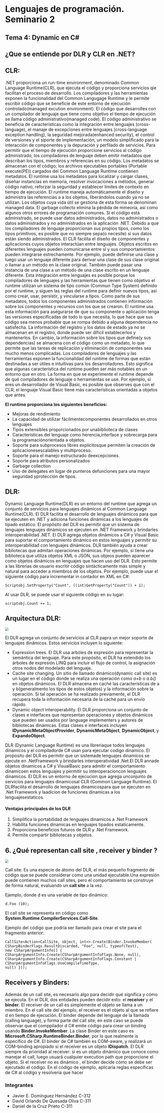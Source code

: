 # Lenguajes de programación. Seminario 2

## Tema 4: Dynamic en C#

## ¿Que se entiende por DLR y CLR en .NET?


## CLR:
  .NET proporciona un run-time environment, denominado Common Language Runtime(CLR), que ejecuta el código y proporciona servicios qie facilitan el proceso de desarrollo. Los compiladores y las herramientas exponen la funcionalidad del Common Langugage Runtime y le permite escribir código que se beneficie de este entorno de ejecución controlado(managed excution environment). El código que desarrolles con un compilador de lenguaje que tiene como objetivo el tiempo de ejecución se llama código administrativo(managed code). El código administrativo se beneficia de características como la integración entre lenguajes (cross-language), el manaje de excepciones entre lenguajes (cross-language exception handling), la seguridad mejorada(enhanced security), el control de versiones y el siporte de implementación, un modelo simplificado para la interacción de componentes y la depuración y perfilado de servicios. Para permitir que el tiempo de ejecución proporcione servicios al código administrado, los compiladores de lenguaje deben emitir metadatos que describan los tipos, miembros y referencias en su código. Los metadatos se almacenan con el código; los archivos ejecutables portables (Portable execute(PE)) cargados del Common Language Runtime contienen metadatos. El runtime usa los metadatos para localizar y cargar clases, diseñar instancias en memoria, resolver invocaciones a métodos, generar código nativo, reforzar la seguridad y establecer límites de contexto en tiempo de ejecución. El runtime maneja automáticamente el diseño y administra las referencias a
  a los objetos, liberándolos cuando ya no se utilizan. Los objetos cuya vida útil se gestiona de esta forma se denominan managed data. El garbage collecto elimina la pérdida de mmeoria, así como algunos otros errores de programación comunes. Si el código está administrado, se puede usar datos administrados, datos no administrados o datos administrados y no administrados en la aplicación .NET. Debido a que los compiladores de lenguaje proporcionan sus propios tipos, como los tipos primitivos, es posible que no siempre sepa(o necesite) si sus datos están siendo administrados. El CLR facilita el diseño de componentes y aplicaciones cuyos objetos interactúan entre lenguajes. Objetos escritos en diferentes lenguajes pueden comunicarse entre sí y sus comportamientos pueden integrarse estrechamente. Por ejemplo, puede definirse una clase y luego usar un lenguaje diferente para derivar una clase de sus clase original o llamar a un método en la clase original. También puede pasar una instancia de una clase a un método de una clase escrito en un lenguaje diferente. Esta integración entre lenguajes  es posible  porque los compiladores de lenguajes y las herramientas que tienen como objetivo el runtime utilizan un sistema de tipo común (Commun Type System) definido por el runtime, y siguen las reglas del runtime para definir nuevos tipos, así como crear, usar, persistir, y vincularse a tipos. Como parte de sus metadatos, todos los componentes administrados contienen información sobre los componentes y recursos con los que se crearon. El runtime usa esta información para asegurarse de que su componente o aplicación tenga las versiones especificadas de todo lo que necesita, lo que hace que sus código sea menos probable que se rompa debido a alguna dependencia no satisfecha. La información del registro y los datos de estado ya no se almacenan en el registro, donde puede ser difícil establecerlos y mantenerlos.  En cambio, la información sobre los tipos que define(y sus dependencias) se almacena con el código como un metadato, lo que permite que las tareas de replicación  y eliminación de componentes sea mucho menos complicadas. Los compiladores de lenguajes y las herramientas exponen la funcionalidad del runtime de formas que están destinadas a ser útiles e intuitivas para  los desarrolladores. Esto significa que algunas característica del runtime pueden ser más notables en un entorno que en otro. La forma en que se experimente el runtime depende de qué compiladores de lenguaje o herramientas se use. Por ejemplo, si eres un desarrollador de Visual Basic, es posible que observes que con el CLR, el lenguaje Visual Basic tiene más características orientadas a objetos que antes.
  
  **El runtime proporciona los siguientes beneficios:**

  * Mejoras de rendimiento
  * La capacidad de utilizar fácilmentecomponentes desarrollados en otros lenguajes
  * Tipos extensibles proporcionados por unabiblioteca de clases
  * Características del lenguaje como herencia,interface y sobrecarga para la programaciónorientada a objetos.
  * Soporte para subprocesos libres explícitosque permiten la creación de aplicacionesescalables y multiproceso.
  * Soporte para el manejo estructurado deexcepciones.
  * Soporte para atributos personalizados
  * Garbage collection
  * Uso de delegates en lugar de punteros defunciones para una mayor seguridad yprotección de tipos. 

## DLR:

Dynamic Language Runtime(DLR) es un entorno del runtime que agrega un conjunto de servicios para lenguajes dinámicos al Common Language Runtime(CLR). El DLR facilita el desarrollo de lenguajes dinámicos para que se ejecuten en .NET y adiciona funciones dinámicas a los lenguajes de tipado estático. El propósito del DLR es permitir que un sistema de lenguajes lenguajes dinámicos se ejecuten en .NET Framework y brindarles interoperabilidad .NET. El DLR agrega objetos dinámicos a C# y Visual Basic para suportar el comportamiento dinámico en estos lenguajes y permitir su interoperabilidad con lenguajes dinámicos. DLR también ayuda a crear bibliotecas que admitan operaciones dinámicas. Por ejemplo, si tiene una biblioteca que utiliza objetos XML o JSON, sus objeos pueden aparecer como objetos dinámicos en lenguajes que hacen uso del DLR. Esto permite a las librerias de usuario escritir código sintácticamente más simple y natural para acceder a miembros de los objetos. Por ejemplo, puede usar el siguiente código para incrementar in contador en XML en C#:
```
Scriptobj.SetProperty("Count", ((int)GetProperty("Count")) + 1);
```
Al usar DLR, se puede usar el siguiente código en su lugar:
```
scriptobj.Count += 1;
```

## Arquitectura DLR:

<img src="./imgs/img2.png" style="zoom: 67%;" />
 
El DLR agrega un conjunto de servicios al CLR papra un mejor soporte de lenguajes dinámicos. Estos servicios incluyen lo siguiente:

  * Expression trees. El DLR usa arbóles de expresión para representar la semántica del lenguaje. Para este propósito, el DLR ha extendido los árboles de expresión LINQ para incluir el flujo de control, la asignación otros nodos del modelado del lenguaje.
  * Cache site changing. Un sitio de llamado dinámico(dynamic call site) es un lugar en el código donde se realiza una operación como _a+b_ o _a.b()_ en objetos dinámicos. El DLR almacena en caché las características de a y b(generalmento los tipos de estos objetos) y la información sobre la operación. Si tal operación se ha realizado previamente, el DLR recupera toda la información necesaria de la caché para un envío rápido.
  * Dynamic object interoperability. El DLR proporciona un conjunto de clases e interfaces que representan operaciones y objetos dinámicos que pueden ser usados por language implementers y autores de bibliotecas dinámicas. Estas clases e interfaces incluyen **IDynamicMetaObjectProvider**, **DynamicMetaObject**, **DynamicObject**, y **ExpandoObject**.




DLR (Dynamic Language Runtime) es una libreriaque todos lenguajes dinamicos y el compiladorde C# usan para ejecutar codigo dinamico.
El proposito del DLR es permitir que un sistemade lenguajes dinamicos se ejecute en .NetFramework y brindarles interoperatividad .Net.El DLR annade objetos dinamicos a C# y VisualBasic para admitir el comportamiento dinamicoen estos lenguajes y permitir su interoperacioncon lenguajes dinamicos.
El DLR es un entorno de ejecucion que agrega unconjunto de servicios para lenguajes dinamicosal CLR (Common Language Runtime). El DLRfacilita el desarrollo de lenguajes dinamicospara que se ejecuten en .Net Framework y laadicion de funciones dinamicas a los lenguajesestaticos.

  #### Ventajas principales de los DLR

  1. Simplifica la portabilidad de lenguajes dinamicos a .Net Framework
  2. Habilita funciones dinamicas en lenguajes tipados estaticamente.
  3. Proporciona beneficios futuros de DLR y .Net Framework.
  4. Permite compartir bibliotecas y objetos.


## 6. ¿Qué representan call site , receiver y binder ?

<img src="./imgs/img1.png" style="zoom: 67%;" />
 
Call site:
Es una especie de átomo del DLR, el más pequeño
fragmento de código que se puede considerar como una unidad ejecutable.Una expresión puede
contienen muchos call sites, pero el comportamiento se construye de forma natural, evaluando un **call
site** a la vez. 

Ejemplo, donde d es  una variable de tipo dinámico:
```
d.Foo (10);
```

El call site se representa en código como **System.Runtime.CompilerServices.Call-Site<T>**.

Ejemplo del código que podría ser llamado para crear el site para el fragmento anterior:

```
CallSite<Action<CallSite, object, int>>.Create(Binder.InvokeMember(
CSharpBinderFlags.ResultDiscarded, "Foo", null, typeof(Test),
new CSharpArgumentInfo[] {
CSharpArgumentInfo.Create(CSharpArgumentInfoFlags.None, null),
CSharpArgumentInfo.Create(CSharpArgumentInfoFlags.Constant |
CSharpArgumentInfoFlags.UseCompileTimeType,
null) }));
```

## Receivers y Binders:
Además de un call site, es necesario algo para decidir qué significa y cómo se ejecuta. En el DLR, dos entidades pueden decidir esto: el **receiver** y el **binder**. El receiver de un call es simplemente el objeto se llama a un miembro. En el call site del ejemplo, el receiver es el objeto al que se refiere d en tiempo de ejecución. El binder depende del lenguaje de la llamada (calling language), y forma parte del call site; en este caso se puede observar que el comppilador d C# emite código para crear un binding usando **Binder.InvokeMember**. La clase Binder en este caso es **Microsoft.CSharp.RuntimeBinder.Binder**, por lo que realmente is específico de C#. El binder de C# también es COM-aware, y realizará un COM-binding apropiado si el receiver es un objeto **IDispatch**. El DLR siempre da prioridad al receiver: si es un objeto dinámico que conoce como manejar el call, luego usuará cualquier execution path que proporcione el objeto. Si el receiver no es dinámico , el binder decide cómo se debe ser ejecutado el código. En el código de ejemplo, aplicaría reglas específicas de C# al código y resolvería que hacer








### Integrantes

- Javier E. Domínguez Hernández C-312
- David Orlando De Quesada Oliva C-311
- Daniel de la Cruz Prieto C-311
